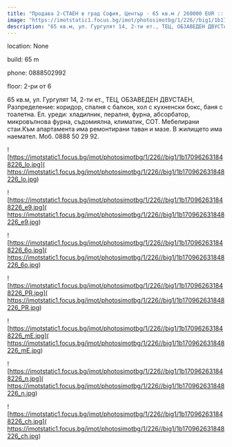 ```yaml
---
title: "Продава 2-СТАЕН в град София, Център - 65 кв.м / 260000 EUR :: imot.bg Обява"
image: "https://imotstatic1.focus.bg/imot/photosimotbg/1/226//big1/1b170962631848226_XV.jpg"
description: "65 кв.м, ул. Гургулят 14, 2-ти ет., ТЕЦ, ОБЗАВЕДЕН ДВУСТАЕН, Разпределение: коридор, спалня с балкон, хол с кухненски бокс, баня с тоалетна. Ел. уреди: хладилник, пералня, фурна, абсорбатор, микровълнова фурна, съдомиялна, климатик, СОТ. Мебелирани стаи.Към апартамента има ремонтирани таван и мазе. В жилището има наемател. Моб. 0888 50 29 92."
---
```


location: None

build: 65 m

phone: 0888502992

floor: 2-ри от 6

65 кв.м, ул. Гургулят 14, 2-ти ет., ТЕЦ, ОБЗАВЕДЕН ДВУСТАЕН, Разпределение: коридор, спалня с балкон, хол с кухненски бокс, баня с тоалетна. Ел. уреди: хладилник, пералня, фурна, абсорбатор, микровълнова фурна, съдомиялна, климатик, СОТ. Мебелирани стаи.Към апартамента има ремонтирани таван и мазе. В жилището има наемател. Моб. 0888 50 29 92.


![https://imotstatic1.focus.bg/imot/photosimotbg/1/226//big1/1b170962631848226_lo.jpg]( https://imotstatic1.focus.bg/imot/photosimotbg/1/226//big1/1b170962631848226_lo.jpg)


![https://imotstatic1.focus.bg/imot/photosimotbg/1/226//big1/1b170962631848226_e9.jpg]( https://imotstatic1.focus.bg/imot/photosimotbg/1/226//big1/1b170962631848226_e9.jpg)


![https://imotstatic1.focus.bg/imot/photosimotbg/1/226//big1/1b170962631848226_6o.jpg]( https://imotstatic1.focus.bg/imot/photosimotbg/1/226//big1/1b170962631848226_6o.jpg)


![https://imotstatic1.focus.bg/imot/photosimotbg/1/226//big1/1b170962631848226_PR.jpg]( https://imotstatic1.focus.bg/imot/photosimotbg/1/226//big1/1b170962631848226_PR.jpg)


![https://imotstatic1.focus.bg/imot/photosimotbg/1/226//big1/1b170962631848226_mE.jpg]( https://imotstatic1.focus.bg/imot/photosimotbg/1/226//big1/1b170962631848226_mE.jpg)


![https://imotstatic1.focus.bg/imot/photosimotbg/1/226//big1/1b170962631848226_n.jpg]( https://imotstatic1.focus.bg/imot/photosimotbg/1/226//big1/1b170962631848226_n.jpg)


![https://imotstatic1.focus.bg/imot/photosimotbg/1/226//big1/1b170962631848226_ch.jpg]( https://imotstatic1.focus.bg/imot/photosimotbg/1/226//big1/1b170962631848226_ch.jpg)


